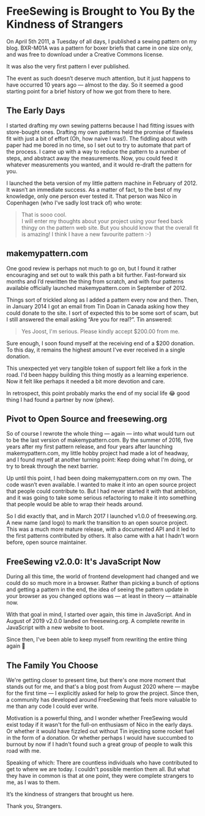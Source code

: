 # FreeSewing is Brought to You By the Kindness of Strangers

On April 5th 2011, a Tuesday of all days, I published a sewing pattern on my blog. 
BXR-M01A was a pattern for boxer briefs that came in one size only, and was free to download under a Creative Commons license.

It was also the very first pattern I ever published.

The event as such doesn’t deserve much attention, but it just happens to have occurred 10 years ago — almost to the day. 
So it seemed a good starting point for a brief history of how we got from there to here.

## The Early Days

I started drafting my own sewing patterns because I had fitting issues with store-bought ones. 
Drafting my own patterns held the promise of flawless fit with just a bit of effort (Oh, how naive I was!). 
The fiddling about with paper had me bored in no time, so I set out to try to automate that part of the process. 
I came up with a way to reduce the pattern to a number of steps, and abstract away the measurements. 
Now, you could feed it whatever measurements you wanted, and it would re-draft the pattern for you.

I launched the beta version of my little pattern machine in February of 2012. 
It wasn’t an immediate success. 
As a matter of fact, to the best of my knowledge, only one person ever tested it. 
That person was Nico in Copenhagen (who I've sadly lost track of) who wrote:

> That is sooo cool.  
> I will enter my thoughts about your project using your feed back thingy on the pattern web site. 
> But you should know that the overall fit is amazing! I think I have a new favourite pattern :-)

## makemypattern.com

One good review is perhaps not much to go on, but I found it rather encouraging and set out to walk this path a bit further. 
Fast-forward six months and I’d rewritten the thing from scratch, and with four patterns available officially launched makemypattern.com in September of 2012.

Things sort of trickled along as I added a pattern every now and then. 
Then, in January 2014 I got an email from Tin Doan in Canada asking how they could donate to the site. 
I sort of expected this to be some sort of scam, but I still answered the email asking “Are you for real?”. Tin answered:

> Yes Joost, I'm serious. Please kindly accept $200.00 from me.

Sure enough, I soon found myself at the receiving end of a $200 donation. 
To this day, it remains the highest amount I've ever received in a single donation.

This unexpected yet very tangible token of support felt like a fork in the road. 
I'd been happy building this thing mostly as a learning experience. 
Now it felt like perhaps it needed a bit more devotion and care.

In retrospect, this point probably marks the end of my social life 😂 good thing I had found a partner by now (phew).

## Pivot to Open Source and freesewing.org

So of course I rewrote the whole thing — again — into what would turn out to be the last version of makemypattern.com. 
By the summer of 2016, five years after my first pattern release, and four years after launching makemypattern.com, 
my little hobby project had made a lot of headway, and I found myself at another turning point: 
Keep doing what I'm doing, or try to break through the next barrier.

Up until this point, I had been doing makemypattern.com on my own. 
The code wasn’t even available. I wanted to make it into an open source project that people could contribute to. 
But I had never started it with that ambition, and it was going to take some serious refactoring 
to make it into something that people would be able to wrap their heads around.

So I did exactly that, and in March 2017 I launched v1.0.0 of freesewing.org. 
A new name (and logo) to mark the transition to an open source project. 
This was a much more mature release, with a documented API and it led to the first patterns contributed by others. 
It also came with a hat I hadn't worn before, open source maintainer.

## FreeSewing v2.0.0: It's JavaScript Now

During all this time, the world of frontend development had changed and we could do so much more in a browser. 
Rather than picking a bunch of options and getting a pattern in the end, the idea of seeing 
the pattern update in your browser as you changed options was — at least in theory — attainable now. 

With that goal in mind, I started over again, this time in JavaScript. 
And in August of 2019 v2.0.0 landed on freesewing.org. 
A complete rewrite in JavaScript with a new website to boot.

Since then, I've been able to keep myself from rewriting the entire thing again 🤞

## The Family You Choose

We're getting closer to present time, but there's one more moment that stands out for me, 
and that's a blog post from August 2020 where — maybe for the first time — I explicitly asked for help to grow the project. 
Since then, a community has developed around FreeSewing that feels more valuable to me than any code I could ever write.

Motivation is a powerful thing, and I wonder whether FreeSewing would exist today if it wasn't for the full-on enthusiasm of Nico in the early days. 
Or whether it would have fizzled out without Tin injecting some rocket fuel in the form of a donation. 
Or whether perhaps I would have succumbed to burnout by now if I hadn't found such a great group of people to walk this road with me.

Speaking of which: There are countless individuals who have contributed to get to where we are today. 
I couldn't possible mention them all. But what they have in common is that at one point, they were complete strangers to me, as I was to them.

It’s the kindness of strangers that brought us here.

Thank you, Strangers.
